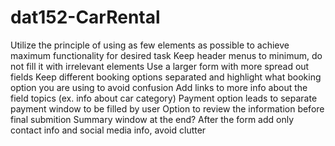 # dat152-CarRental

Utilize the principle of using as few elements as possible to achieve maximum functionality for desired task
Keep header menus to minimum, do not fill it with irrelevant elements
Use a larger form with more spread out fields
Keep different booking options separated and highlight what booking option you are using to avoid confusion
Add links to more info about the field topics (ex. info about car category)
Payment option leads to separate payment window to be filled by user
Option to review the information before final submition
Summary window at the end?
After the form add only contact info and social media info, avoid clutter
